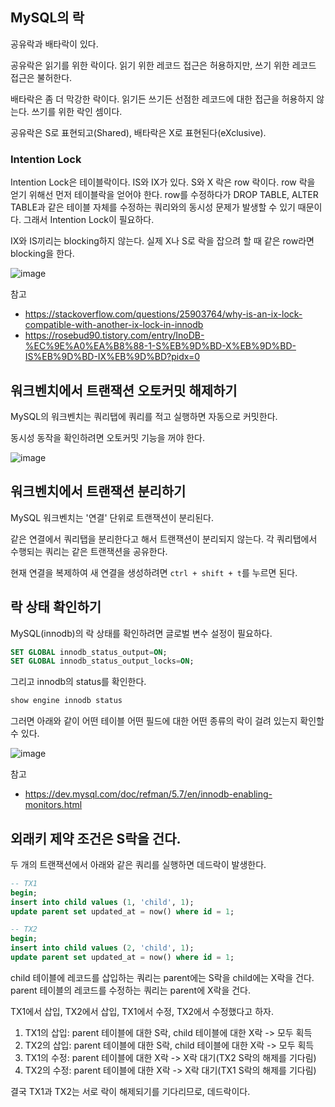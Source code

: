 ## MySQL의 락

공유락과 배타락이 있다.

공유락은 읽기를 위한 락이다. 읽기 위한 레코드 접근은 허용하지만, 쓰기 위한 레코드 접근은 불허한다.

배타락은 좀 더 막강한 락이다. 읽기든 쓰기든 선점한 레코드에 대한 접근을 허용하지 않는다. 쓰기를 위한 락인 셈이다.

공유락은 S로 표현되고(Shared), 배타락은 X로 표현된다(eXclusive).

### Intention Lock

Intention Lock은 테이블락이다. IS와 IX가 있다.
S와 X 락은 row 락이다. 
row 락을 얻기 위해선 먼저 테이블락을 얻어야 한다.
row를 수정하다가 DROP TABLE, ALTER TABLE과 같은 테이블 자체를 수정하는 쿼리와의 동시성 문제가 발생할 수 있기 때문이다.
그래서 Intention Lock이 필요하다.

IX와 IS끼리는 blocking하지 않는다. 실제 X나 S로 락을 잡으려 할 때 같은 row라면 blocking을 한다.

![image](https://github.com/user-attachments/assets/62608a49-c3a8-42b8-9dd1-a9077470a41d)

참고
- https://stackoverflow.com/questions/25903764/why-is-an-ix-lock-compatible-with-another-ix-lock-in-innodb
- https://rosebud90.tistory.com/entry/InoDB-%EC%9E%A0%EA%B8%88-1-S%EB%9D%BD-X%EB%9D%BD-IS%EB%9D%BD-IX%EB%9D%BD?pidx=0


## 워크벤치에서 트랜잭션 오토커밋 해제하기

MySQL의 워크벤치는 쿼리탭에 쿼리를 적고 실행하면 자동으로 커밋한다.

동시성 동작을 확인하려면 오토커밋 기능을 꺼야 한다.

![image](https://github.com/user-attachments/assets/0a9af211-8a20-471a-9f0b-6d49f9b3c343)

## 워크벤치에서 트랜잭션 분리하기

MySQL 워크벤치는 '연결' 단위로 트랜잭션이 분리된다.

같은 연결에서 쿼리탭을 분리한다고 해서 트랜잭션이 분리되지 않는다. 각 쿼리탭에서 수행되는 쿼리는 같은 트랜잭션을 공유한다.

현재 연결을 복제하여 새 연결을 생성하려면 `ctrl + shift + t`를 누르면 된다.

## 락 상태 확인하기

MySQL(innodb)의 락 상태를 확인하려면 글로벌 변수 설정이 필요하다. 

```sql
SET GLOBAL innodb_status_output=ON;
SET GLOBAL innodb_status_output_locks=ON;
```

그리고 innodb의 status를 확인한다.

```sql
show engine innodb status
```

그러면 아래와 같이 어떤 테이블 어떤 필드에 대한 어떤 종류의 락이 걸려 있는지 확인할 수 있다.

![image](https://github.com/user-attachments/assets/7c09de3f-242e-4351-8562-38ae01f72815)

참고
- https://dev.mysql.com/doc/refman/5.7/en/innodb-enabling-monitors.html

## 외래키 제약 조건은 S락을 건다.

두 개의 트랜잭션에서 아래와 같은 쿼리를 실행하면 데드락이 발생한다.

```sql
-- TX1
begin;
insert into child values (1, 'child', 1);
update parent set updated_at = now() where id = 1;

-- TX2
begin;
insert into child values (2, 'child', 1);
update parent set updated_at = now() where id = 1;
```

child 테이블에 레코드를 삽입하는 쿼리는 parent에는 S락을 child에는 X락을 건다.
parent 테이블의 레코드를 수정하는 쿼리는 parent에 X락을 건다.

TX1에서 삽입, TX2에서 삽입, TX1에서 수정, TX2에서 수정했다고 하자.

1. TX1의 삽입: parent 테이블에 대한 S락, child 테이블에 대한 X락 -> 모두 획득
2. TX2의 삽입: parent 테이블에 대한 S락, child 테이블에 대한 X락 -> 모두 획득
3. TX1의 수정: parent 테이블에 대한 X락 -> X락 대기(TX2 S락의 해제를 기다림)
4. TX2의 수정: parent 테이블에 대한 X락 -> X락 대기(TX1 S락의 해제를 기다림)

결국 TX1과 TX2는 서로 락이 해제되기를 기다리므로, 데드락이다.


